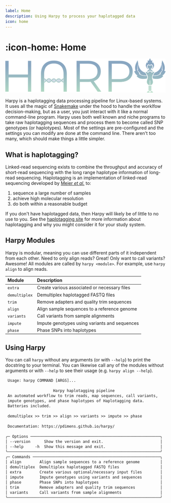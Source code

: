 ```yaml
---
label: Home
description: Using Harpy to process your haplotagged data
icon: home
---
```


# :icon-home: Home

![](static/logo.png)

Harpy is a haplotagging data processing pipeline for Linux-based systems. It uses all the 
magic of [Snakemake](https://snakemake.readthedocs.io/en/stable/) under the hood to handle 
the worklfow decision-making, but as a user, you just interact with it like a normal command-line 
program. Harpy uses both well known and niche programs to take raw haplotagging sequences and process
them to become called SNP genotypes (or haplotypes). Most of the settings are pre-configured and the settings you
can modify are done at the command line. There aren't too many, which should make things a little simpler. 

## What is haplotagging?
Linked-read sequencing exists to combine the throughput and accuracy of short-read
sequencing with the long range haplotype information of long-read sequencing.
Haplotagging is an implementation of linked-read sequencing developed by
[Meier _et al._](https://doi.org/10.1073/pnas.2015005118) to:

1. sequence a large number of samples
2. achieve high molecular resolution
3. do both within a reasonable budget

If you don't have haplotagged data, then Harpy will likely be of little to no use to you. See the [haplotagging site](https://www.fml.tuebingen.mpg.de/9418/haplotagging)
for more information about haplotagging and why you might consider it for your study system.


## Harpy Modules
Harpy is modular, meaning you can use different parts of it independent from each other. Need to only align reads?
Great! Only want to call variants? Awesome! All modules are called by `harpy <module>`. For example, use `harpy align` to align reads.

| Module        | Description                                   |
|:--------------|:----------------------------------------------|
| `extra`       | Create various associated or necessary files  |
| `demultiplex` | Demultiplex haplotagged FASTQ files           |
| `trim`        | Remove adapters and quality trim sequences    |
| `align`       | Align sample sequences to a reference genome  |
| `variants`    | Call variants from sample alignments          |
| `impute`      | Impute genotypes using variants and sequences |
| `phase`       | Phase SNPs into haplotypes                    |


## Using Harpy
You can call `harpy` without any arguments (or with `--help`) to print the docstring to your terminal. You can likewise call any of the modules without arguments or with `--help` to see their usage  (e.g. `harpy align --help`).
``` harpy --help                                                      
 Usage: harpy COMMAND [ARGS]...                     
                                                              
                     Harpy haplotagging pipeline                     
 An automated workflow to trim reads, map sequences, call variants,  
 impute genotypes, and phase haplotypes of Haplotagging data.        
 Batteries included.                                                 
                                                                     
 demultiplex >> trim >> align >> variants >> impute >> phase                        
                                                                     
 Documentation: https://pdimens.github.io/harpy/                     
                                                                     
╭─ Options ─────────────────────────────────────────────────────────╮
│ --version      Show the version and exit.                         │
│ --help     -h  Show this message and exit.                        │
╰───────────────────────────────────────────────────────────────────╯
╭─ Commands ────────────────────────────────────────────────────────╮
│ align        Align sample sequences to a reference genome         │
│ demultiplex  Demultiplex haplotagged FASTQ files                  │
│ extra        Create various optional/necessary input files        │
│ impute       Impute genotypes using variants and sequences        │
│ phase        Phase SNPs into haplotypes                           │
│ trim         Remove adapters and quality trim sequences           │
│ variants     Call variants from sample alignments                 │
╰───────────────────────────────────────────────────────────────────╯
```

